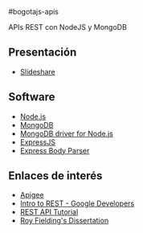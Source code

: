 #bogotajs-apis

APIs REST con NodeJS y MongoDB

## Presentación
- [Slideshare](http://www.slideshare.net/JorgeZaccaro/rest-apis-con-nodejs-y-mongodb)  

## Software
- [Node.js](http://nodejs.org/download/)  
- [MongoDB](http://www.mongodb.org/downloads)  
- [MongoDB driver for Node.js](https://www.npmjs.org/package/mongodb)  
- [ExpressJS](http://expressjs.com/)  
- [Express Body Parser](https://www.npmjs.org/package/body-parser)  

## Enlaces de interés
- [Apigee](http://apigee.com/)  
- [Intro to REST - Google Developers](https://www.youtube.com/watch?v=YCcAE2SCQ6k)
- [REST API Tutorial](http://www.restapitutorial.com/)  
- [Roy Fielding's Dissertation](http://www.ics.uci.edu/~fielding/pubs/dissertation/top.htm)  
